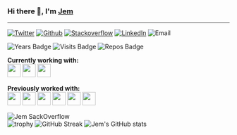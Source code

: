 ### Hi there 👋, I'm [Jem](https://jemalvarez.com)

---

[![Twitter](https://img.shields.io/badge/twitter-%20-blue?style=social&logo=twitter)](https://www.twitter.com)
[![Github](https://img.shields.io/badge/Github-%20-blue?style=social&logo=github)](https://www.github.com)
[![Stackoverflow](https://img.shields.io/badge/Stackoverflow-%20-blue?style=social&logo=stackoverflow)](https://stackoverflow.com/users/13363630/bluestarxd)
[![LinkedIn](https://img.shields.io/badge/Stackoverflow-%20-blue?style=social&logo=linkedin)](https://www.linkedin.com)
![Email](https://img.shields.io/badge/Email-contact%40jemalvarez.com%20-red)

![Years Badge](https://badges.pufler.dev/years/JemAlvarez)
![Visits Badge](https://badges.pufler.dev/visits/JemAlvarez/JemAlvarez)
![Repos Badge](https://badges.pufler.dev/repos/JemAlvarez)

**Currently working with:**<br>
<img width="30" src="https://unpkg.com/simple-icons@v5/icons/swift.svg" />
<img width="30" src="https://unpkg.com/simple-icons@v5/icons/xcode.svg" />
<img width="30" src="https://unpkg.com/simple-icons@v5/icons/ios.svg" />

**Previously worked with:**<br>
<img width="30" src="https://unpkg.com/simple-icons@v5/icons/html5.svg" />
<img width="30" src="https://unpkg.com/simple-icons@v5/icons/css3.svg" />
<img width="30" src="https://unpkg.com/simple-icons@v5/icons/javascript.svg" />
<img width="30" src="https://unpkg.com/simple-icons@v5/icons/react.svg" />
<img width="30" src="https://unpkg.com/simple-icons@v5/icons/csharp.svg" />
<img width="30" src="https://unpkg.com/simple-icons@v5/icons/nodedotjs.svg" />

![Jem SackOverflow](https://github-readme-stackoverflow.vercel.app/?userID=13363630&theme=dark&layout=compact)<br>
![trophy](https://github-profile-trophy.vercel.app/?username=JemAlvarez&theme=nord)
![GitHub Streak](https://github-readme-streak-stats.herokuapp.com/?user=JemAlvarez&theme=prussian)
![Jem's GitHub stats](https://github-readme-stats.vercel.app/api?username=JemAlvarez&show_icons=true&theme=prussian)
